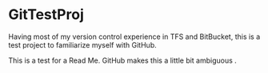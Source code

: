 # GitTestProj
Having most of my version control experience in TFS and BitBucket, this is a test project to familiarize myself with GitHub.

This is a test for a Read Me. GitHub makes this a little bit ambiguous .  
